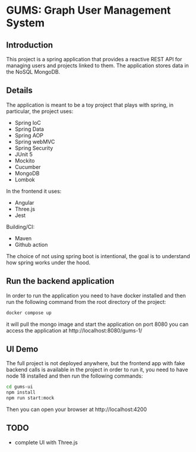# GUMS: Graph User Management System

## Introduction
This project is a spring application that provides a reactive REST API for managing users and projects linked to them.
The application stores data in the NoSQL MongoDB.

## Details
The application is meant to be a toy project that plays with spring, in particular, the project uses:
- Spring IoC
- Spring Data
- Spring AOP
- Spring webMVC
- Spring Security
- JUnit 5
- Mockito
- Cucumber
- MongoDB
- Lombok

In the frontend it uses:
- Angular
- Three.js
- Jest

Building/CI:
- Maven
- Github action

The choice of not using spring boot is intentional, the goal is to understand how spring works under the hood.

## Run the backend application
In order to run the application you need to have docker installed and then run the following command
from the root directory of the project:
```bash
docker compose up
```
it will pull the mongo image and start the application on port 8080 you can access the application at 
http://localhost:8080/gums-1/

## UI Demo
The full project is not deployed anywhere, 
but the frontend app with fake backend calls is available in the project
in order to run it, you need to have node 18 installed and then run the following commands:
```bash
cd gums-ui
npm install
npm run start:mock
```
Then you can open your browser at http://localhost:4200

## TODO
- complete UI with Three.js
